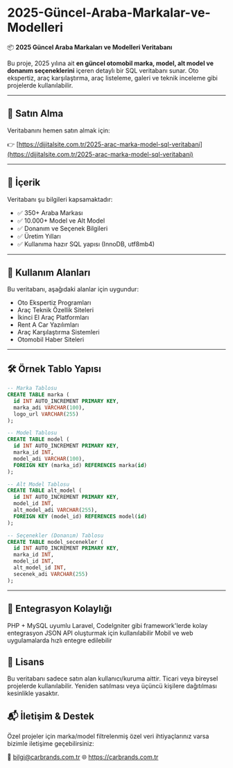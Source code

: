 # 2025-Güncel-Araba-Markalar-ve-Modelleri

📦 **2025 Güncel Araba Markaları ve Modelleri Veritabanı**

Bu proje, 2025 yılına ait **en güncel otomobil marka, model, alt model ve donanım seçeneklerini** içeren detaylı bir SQL veritabanı sunar. Oto ekspertiz, araç karşılaştırma, araç listeleme, galeri ve teknik inceleme gibi projelerde kullanılabilir.

---

## 🔗 Satın Alma

Veritabanını hemen satın almak için:

👉 [https://dijitalsite.com.tr/2025-arac-marka-model-sql-veritabani](https://dijitalsite.com.tr/2025-arac-marka-model-sql-veritabani)

---

## 📁 İçerik

Veritabanı şu bilgileri kapsamaktadır:

- ✅ 350+ Araba Markası  
- ✅ 10.000+ Model ve Alt Model  
- ✅ Donanım ve Seçenek Bilgileri  
- ✅ Üretim Yılları  
- ✅ Kullanıma hazır SQL yapısı (InnoDB, utf8mb4)

---

## 🧩 Kullanım Alanları

Bu veritabanı, aşağıdaki alanlar için uygundur:

- Oto Ekspertiz Programları  
- Araç Teknik Özellik Siteleri  
- İkinci El Araç Platformları  
- Rent A Car Yazılımları  
- Araç Karşılaştırma Sistemleri  
- Otomobil Haber Siteleri  

---

## 🛠 Örnek Tablo Yapısı

```sql
-- Marka Tablosu
CREATE TABLE marka (
  id INT AUTO_INCREMENT PRIMARY KEY,
  marka_adi VARCHAR(100),
  logo_url VARCHAR(255)
);

-- Model Tablosu
CREATE TABLE model (
  id INT AUTO_INCREMENT PRIMARY KEY,
  marka_id INT,
  model_adi VARCHAR(100),
  FOREIGN KEY (marka_id) REFERENCES marka(id)
);

-- Alt Model Tablosu
CREATE TABLE alt_model (
  id INT AUTO_INCREMENT PRIMARY KEY,
  model_id INT,
  alt_model_adi VARCHAR(255),
  FOREIGN KEY (model_id) REFERENCES model(id)
);

-- Seçenekler (Donanım) Tablosu
CREATE TABLE model_secenekler (
  id INT AUTO_INCREMENT PRIMARY KEY,
  marka_id INT,
  model_id INT,
  alt_model_id INT,
  secenek_adi VARCHAR(255)
);
```
---

## 🧩 Entegrasyon Kolaylığı
PHP + MySQL uyumlu
Laravel, CodeIgniter gibi framework'lerde kolay entegrasyon
JSON API oluşturmak için kullanılabilir
Mobil ve web uygulamalarda hızlı entegre edilebilir

## 📄 Lisans
Bu veritabanı sadece satın alan kullanıcı/kuruma aittir.
Ticari veya bireysel projelerde kullanılabilir.
Yeniden satılması veya üçüncü kişilere dağıtılması kesinlikle yasaktır.

## 📬 İletişim & Destek
Özel projeler için marka/model filtrelenmiş özel veri ihtiyaçlarınız varsa bizimle iletişime geçebilirsiniz:

📧 bilgi@carbrands.com.tr
🌐 https://carbrands.com.tr

